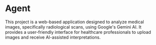 # Agent
This project is a web-based application designed to analyze
medical images, specifically radiological scans, using Google's Gemini AI. It
provides a user-friendly interface for healthcare professionals to upload images
and receive AI-assisted interpretations.

